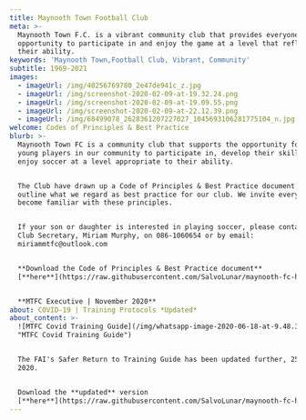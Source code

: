 ```yaml
---
title: Maynooth Town Football Club
meta: >-
  Maynooth Town F.C. is a vibrant community club that provides everyone with the
  opportunity to participate in and enjoy the game at a level that reflects
  their ability.
keywords: 'Maynooth Town,Football Club, Vibrant, Community'
subtitle: 1969-2021
images:
  - imageUrl: /img/40256769780_2e47de941c_z.jpg
  - imageUrl: /img/screenshot-2020-02-09-at-19.32.24.png
  - imageUrl: /img/screenshot-2020-02-09-at-19.09.55.png
  - imageUrl: /img/screenshot-2020-02-09-at-22.12.39.png
  - imageUrl: /img/68499078_2628361207227027_1045693106281775104_n.jpg
welcome: Codes of Principles & Best Practice
blurb: >-
  Maynooth Town FC is a community club that supports the opportunity for all
  young players in our community to participate in, develop their skills and
  enjoy soccer at a level appropriate to their ability.  


  The Club have drawn up a Code of Principles & Best Practice document to
  outline what we regard as best practice for our club. We invite everyone to
  become familiar with these principles. 


  If your son or daughter is interested in playing soccer, please contact the
  Club Secretary, Miriam Murphy, on 086-1060654 or by email:
  miriammtfc@outlook.com


  **Download the Code of Principles & Best Practice document**
  [**here**](https://raw.githubusercontent.com/SalvoLunar/maynooth-fc-hugo/master/site/static/img/mtfc-code-of-principles-and-best-practice-nov2020.pdf)**.**


  **MTFC Executive | November 2020**
about: COVID-19 | Training Protocols *Updated*
about_content: >-
  ![MTFC Covid Training Guide](/img/whatsapp-image-2020-06-18-at-9.48.37-am.jpeg
  "MTFC Covid Training Guide")


  The FAI's Safer Return to Training Guide has been updated further, 25 June
  2020.


  Download the **updated** version
  [**here**](https://raw.githubusercontent.com/SalvoLunar/maynooth-fc-hugo/master/site/static/img/fai-updated-return-to-training-protocol-2nd-edition.pdf)**.**
---
```


